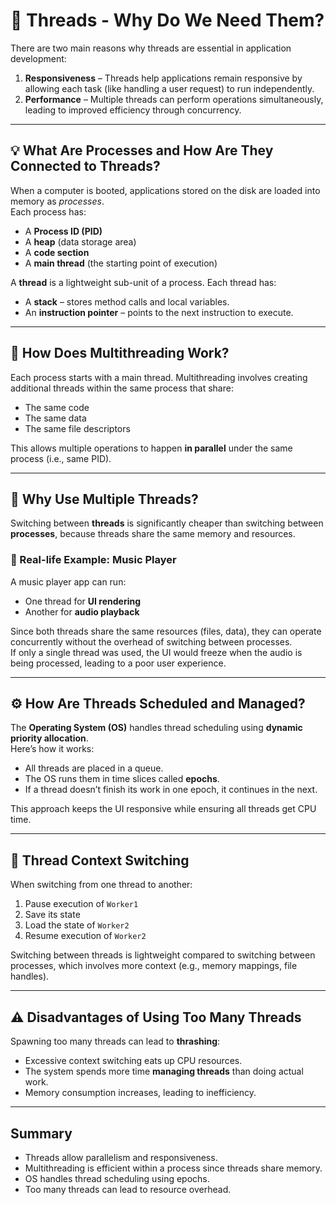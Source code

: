 
# 🧵 Threads - Why Do We Need Them?

There are two main reasons why threads are essential in application development:

1. **Responsiveness** – Threads help applications remain responsive by allowing each task (like handling a user request) to run independently.
2. **Performance** – Multiple threads can perform operations simultaneously, leading to improved efficiency through concurrency.

---

## 💡 What Are Processes and How Are They Connected to Threads?

When a computer is booted, applications stored on the disk are loaded into memory as *processes*.  
Each process has:
- A **Process ID (PID)**
- A **heap** (data storage area)
- A **code section**
- A **main thread** (the starting point of execution)

A **thread** is a lightweight sub-unit of a process. Each thread has:
- A **stack** – stores method calls and local variables.
- An **instruction pointer** – points to the next instruction to execute.

---

## 🤝 How Does Multithreading Work?

Each process starts with a main thread. Multithreading involves creating additional threads within the same process that share:
- The same code
- The same data
- The same file descriptors

This allows multiple operations to happen **in parallel** under the same process (i.e., same PID).

---

## 🤔 Why Use Multiple Threads?

Switching between **threads** is significantly cheaper than switching between **processes**, because threads share the same memory and resources.

### 📱 Real-life Example: Music Player
A music player app can run:
- One thread for **UI rendering**
- Another for **audio playback**

Since both threads share the same resources (files, data), they can operate concurrently without the overhead of switching between processes.  
If only a single thread was used, the UI would freeze when the audio is being processed, leading to a poor user experience.

---

## ⚙️ How Are Threads Scheduled and Managed?

The **Operating System (OS)** handles thread scheduling using **dynamic priority allocation**.  
Here’s how it works:
- All threads are placed in a queue.
- The OS runs them in time slices called **epochs**.
- If a thread doesn’t finish its work in one epoch, it continues in the next.

This approach keeps the UI responsive while ensuring all threads get CPU time.

---

## 🔄 Thread Context Switching

When switching from one thread to another:

1. Pause execution of `Worker1`
2. Save its state
3. Load the state of `Worker2`
4. Resume execution of `Worker2`

Switching between threads is lightweight compared to switching between processes, which involves more context (e.g., memory mappings, file handles).

---

## ⚠️ Disadvantages of Using Too Many Threads

Spawning too many threads can lead to **thrashing**:
- Excessive context switching eats up CPU resources.
- The system spends more time **managing threads** than doing actual work.
- Memory consumption increases, leading to inefficiency.

---

## Summary

- Threads allow parallelism and responsiveness.
- Multithreading is efficient within a process since threads share memory.
- OS handles thread scheduling using epochs.
- Too many threads can lead to resource overhead.
